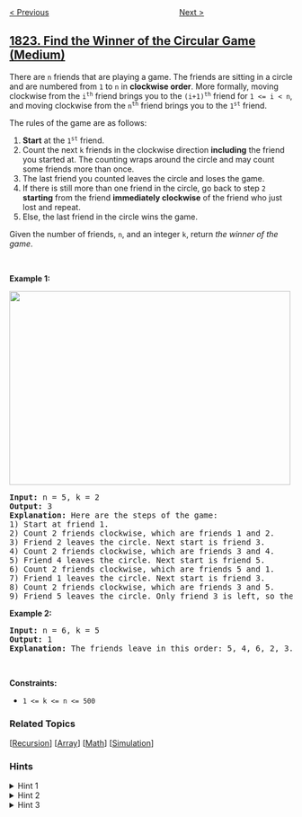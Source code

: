 <!--|This file generated by command(leetcode description); DO NOT EDIT.    |-->
<!--+----------------------------------------------------------------------+-->
<!--|@author    openset <openset.wang@gmail.com>                           |-->
<!--|@link      https://github.com/openset                                 |-->
<!--|@home      https://github.com/openset/leetcode                        |-->
<!--+----------------------------------------------------------------------+-->

[< Previous](../sign-of-the-product-of-an-array "Sign of the Product of an Array")
　　　　　　　　　　　　　　　　
[Next >](../minimum-sideway-jumps "Minimum Sideway Jumps")

## [1823. Find the Winner of the Circular Game (Medium)](https://leetcode.com/problems/find-the-winner-of-the-circular-game "找出游戏的获胜者")

<p>There are <code>n</code> friends that are playing a game. The friends are sitting in a circle and are numbered from <code>1</code> to <code>n</code> in <strong>clockwise order</strong>. More formally, moving clockwise from the <code>i<sup>th</sup></code> friend brings you to the <code>(i+1)<sup>th</sup></code> friend for <code>1 &lt;= i &lt; n</code>, and moving clockwise from the <code>n<sup>th</sup></code> friend brings you to the <code>1<sup>st</sup></code> friend.</p>

<p>The rules of the game are as follows:</p>

<ol>
	<li><strong>Start</strong> at the <code>1<sup>st</sup></code> friend.</li>
	<li>Count the next <code>k</code> friends in the clockwise direction <strong>including</strong> the friend you started at. The counting wraps around the circle and may count some friends more than once.</li>
	<li>The last friend you counted leaves the circle and loses the game.</li>
	<li>If there is still more than one friend in the circle, go back to step <code>2</code> <strong>starting</strong> from the friend <strong>immediately clockwise</strong> of the friend who just lost and repeat.</li>
	<li>Else, the last friend in the circle wins the game.</li>
</ol>

<p>Given the number of friends, <code>n</code>, and an integer <code>k</code>, return <em>the winner of the game</em>.</p>

<p>&nbsp;</p>
<p><strong>Example 1:</strong></p>
<img alt="" src="https://assets.leetcode.com/uploads/2021/03/25/ic234-q2-ex11.png" style="width: 500px; height: 345px;" />
<pre>
<strong>Input:</strong> n = 5, k = 2
<strong>Output:</strong> 3
<strong>Explanation:</strong> Here are the steps of the game:
1) Start at friend 1.
2) Count 2 friends clockwise, which are friends 1 and 2.
3) Friend 2 leaves the circle. Next start is friend 3.
4) Count 2 friends clockwise, which are friends 3 and 4.
5) Friend 4 leaves the circle. Next start is friend 5.
6) Count 2 friends clockwise, which are friends 5 and 1.
7) Friend 1 leaves the circle. Next start is friend 3.
8) Count 2 friends clockwise, which are friends 3 and 5.
9) Friend 5 leaves the circle. Only friend 3 is left, so they are the winner.</pre>

<p><strong>Example 2:</strong></p>

<pre>
<strong>Input:</strong> n = 6, k = 5
<strong>Output:</strong> 1
<strong>Explanation:</strong> The friends leave in this order: 5, 4, 6, 2, 3. The winner is friend 1.
</pre>

<p>&nbsp;</p>
<p><strong>Constraints:</strong></p>

<ul>
	<li><code>1 &lt;= k &lt;= n &lt;= 500</code></li>
</ul>

### Related Topics
  [[Recursion](../../tag/recursion/README.md)]
  [[Array](../../tag/array/README.md)]
  [[Math](../../tag/math/README.md)]
  [[Simulation](../../tag/simulation/README.md)]

### Hints
<details>
<summary>Hint 1</summary>
Simulate the process.
</details>

<details>
<summary>Hint 2</summary>
Maintain in a circular list the people who are still in the circle and the current person you are standing at.
</details>

<details>
<summary>Hint 3</summary>
In each turn, count k people and remove the last person from the list.
</details>
